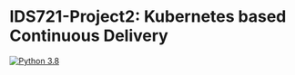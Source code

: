 # IDS721-Project2: Kubernetes based Continuous Delivery

[![Python 3.8](https://github.com/tianyunh/IDS721-Project2/actions/workflows/main.yml/badge.svg)](https://github.com/tianyunh/IDS721-Project2/actions/workflows/main.yml)
